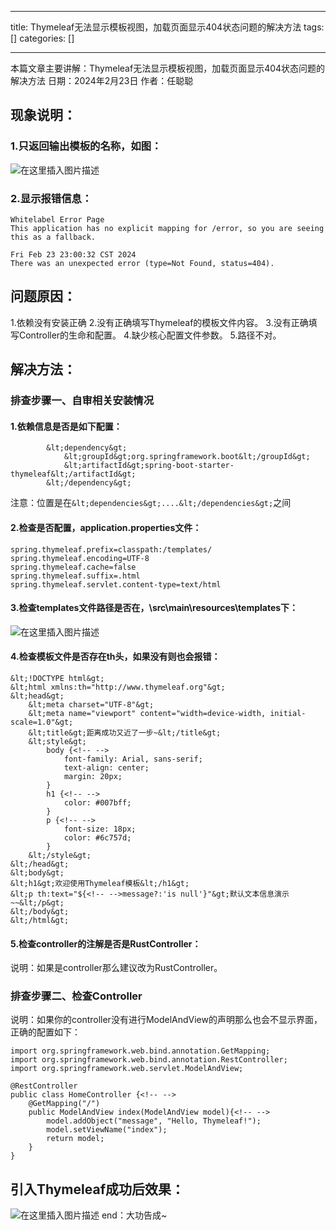 
--- 
title:  Thymeleaf无法显示模板视图，加载页面显示404状态问题的解决方法 
tags: []
categories: [] 

---
>  
 本篇文章主要讲解：Thymeleaf无法显示模板视图，加载页面显示404状态问题的解决方法 日期：2024年2月23日 作者：任聪聪 


## 现象说明：

### 1.只返回输出模板的名称，如图：

<img src="https://img-blog.csdnimg.cn/direct/9122fec7b84243f09b4fb95014373e26.png" alt="在这里插入图片描述">

### 2.显示报错信息：

```
Whitelabel Error Page
This application has no explicit mapping for /error, so you are seeing this as a fallback.

Fri Feb 23 23:00:32 CST 2024
There was an unexpected error (type=Not Found, status=404).

```

## 问题原因：

1.依赖没有安装正确 2.没有正确填写Thymeleaf的模板文件内容。 3.没有正确填写Controller的生命和配置。 4.缺少核心配置文件参数。 5.路径不对。

## 解决方法：

### 排查步骤一、自审相关安装情况

#### 1.依赖信息是否是如下配置：

```
        &lt;dependency&gt;
            &lt;groupId&gt;org.springframework.boot&lt;/groupId&gt;
            &lt;artifactId&gt;spring-boot-starter-thymeleaf&lt;/artifactId&gt;
        &lt;/dependency&gt;

```

注意：位置是在`&lt;dependencies&gt;....&lt;/dependencies&gt;`之间

#### 2.检查是否配置，application.properties文件：

```
spring.thymeleaf.prefix=classpath:/templates/
spring.thymeleaf.encoding=UTF-8
spring.thymeleaf.cache=false
spring.thymeleaf.suffix=.html
spring.thymeleaf.servlet.content-type=text/html

```

#### 3.检查templates文件路径是否在，\src\main\resources\templates下：

<img src="https://img-blog.csdnimg.cn/direct/42936392f9624e6a870e6d76f488908c.png" alt="在这里插入图片描述">

#### 4.检查模板文件是否存在th头，如果没有则也会报错：

```
&lt;!DOCTYPE html&gt;
&lt;html xmlns:th="http://www.thymeleaf.org"&gt;
&lt;head&gt;
    &lt;meta charset="UTF-8"&gt;
    &lt;meta name="viewport" content="width=device-width, initial-scale=1.0"&gt;
    &lt;title&gt;距离成功又近了一步~&lt;/title&gt;
    &lt;style&gt;
        body {<!-- -->
            font-family: Arial, sans-serif;
            text-align: center;
            margin: 20px;
        }
        h1 {<!-- -->
            color: #007bff;
        }
        p {<!-- -->
            font-size: 18px;
            color: #6c757d;
        }
    &lt;/style&gt;
&lt;/head&gt;
&lt;body&gt;
&lt;h1&gt;欢迎使用Thymeleaf模板&lt;/h1&gt;
&lt;p th:text="${<!-- -->message?:'is null'}"&gt;默认文本信息演示~~&lt;/p&gt;
&lt;/body&gt;
&lt;/html&gt;

```

#### 5.检查controller的注解是否是RustController：

说明：如果是controller那么建议改为RustController。

### 排查步骤二、检查Controller

说明：如果你的controller没有进行ModelAndView的声明那么也会不显示界面，正确的配置如下：

```
import org.springframework.web.bind.annotation.GetMapping;
import org.springframework.web.bind.annotation.RestController;
import org.springframework.web.servlet.ModelAndView;

@RestController
public class HomeController {<!-- -->
    @GetMapping("/")
    public ModelAndView index(ModelAndView model){<!-- -->
        model.addObject("message", "Hello, Thymeleaf!");
        model.setViewName("index");
        return model;
    }
}

```

## 引入Thymeleaf成功后效果：

<img src="https://img-blog.csdnimg.cn/direct/73d73aed8d8a49d39b516de4a69bf025.png" alt="在这里插入图片描述"> end：大功告成~
